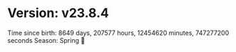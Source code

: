 # Version: v23.8.4
Time since birth: 8649 days, 207577 hours, 12454620 minutes, 747277200 seconds
Season: Spring 🌸
